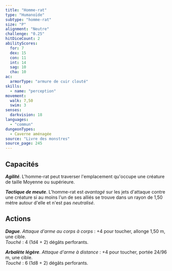 ```yaml
---
title: "Homme-rat"
type: "Humanoïde"
subtype: "homme-rat"
size: "P"
alignment: "Neutre"
challenge: "0.25"
hitDiceCount: 2
abilityScores:
  for: 7
  dex: 15
  con: 11
  int: 14
  sag: 10
  cha: 10
ac:
  armorType: "armure de cuir clouté"
skills:
  - name: "perception"
movement:
  walk: 7,50
  swim: 3
senses:
  darkvision: 18
languages:
  - "commun"
dungeonTypes:
  - Caverne aménagée
source: "Livre des monstres"
source_page: 245
---
```

## Capacités
_**Agilité**_. L'homme-rat peut traverser l'emplacement qu'occupe une créature de taille Moyenne ou supérieure.

_**Tactique de meute**_. L'homme-rat est _avantagé_ sur les jets d'attaque contre une créature si au moins l'un de ses alliés se trouve dans un rayon de 1,50 mètre autour d'elle et n'est pas _neutralisé_.

## Actions
_**Dague**_. _Attaque d'arme au corps à corps_ : +4 pour toucher, allonge 1,50 m, une cible.  
_Touché_ : 4 (1d4 + 2) dégâts perforants.

_**Arbalète légère**_. _Attaque d'arme à distance_ : +4 pour toucher, portée 24/96 m, une cible.  
_Touché_ : 6 (1d8 + 2) dégâts perforants.
